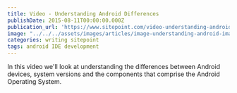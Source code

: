 ```yaml
---
title: Video - Understanding Android Differences
publishDate: 2015-08-11T00:00:00.000Z
publication_url: 'https://www.sitepoint.com/video-understanding-android-differences/'
image: "../../../assets/images/articles/image-understanding-android-images.png"
categories: writing sitepoint
tags: android IDE development
---
```


In this video we'll look at understanding the differences between Android devices, system versions and the components that comprise the Android Operating System.
